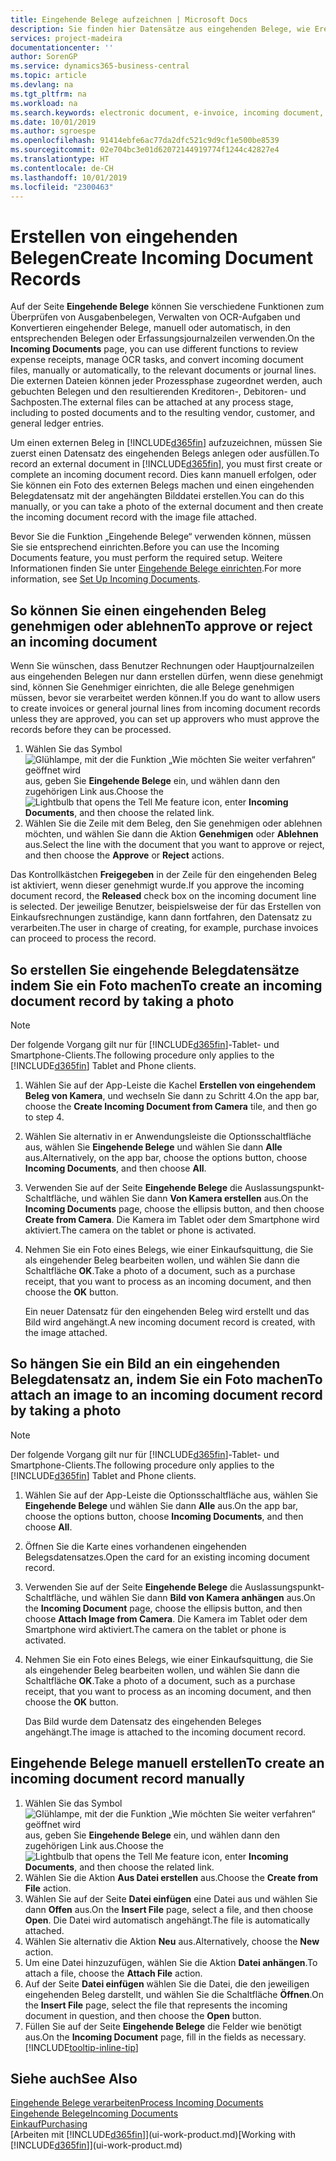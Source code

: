 ```yaml
---
title: Eingehende Belege aufzeichnen | Microsoft Docs
description: Sie finden hier Datensätze aus eingehenden Belege, wie Erechnungen erstellen und verwalten OCRaufgaben, elektronische Geschäftsverkehr und Belegaustausch.
services: project-madeira
documentationcenter: ''
author: SorenGP
ms.service: dynamics365-business-central
ms.topic: article
ms.devlang: na
ms.tgt_pltfrm: na
ms.workload: na
ms.search.keywords: electronic document, e-invoice, incoming document, OCR, ecommerce, document exchange, import invoice
ms.date: 10/01/2019
ms.author: sgroespe
ms.openlocfilehash: 91414ebfe6ac77da2dfc521c9d9cf1e500be8539
ms.sourcegitcommit: 02e704bc3e01d62072144919774f1244c42827e4
ms.translationtype: HT
ms.contentlocale: de-CH
ms.lasthandoff: 10/01/2019
ms.locfileid: "2300463"
---
```

# <a name="create-incoming-document-records"></a><span data-ttu-id="7c2dd-103">Erstellen von eingehenden Belegen</span><span class="sxs-lookup"><span data-stu-id="7c2dd-103">Create Incoming Document Records</span></span>
<span data-ttu-id="7c2dd-104">Auf der Seite **Eingehende Belege** können Sie verschiedene Funktionen zum Überprüfen von Ausgabenbelegen, Verwalten von OCR-Aufgaben und Konvertieren eingehender Belege, manuell oder automatisch, in den entsprechenden Belegen oder Erfassungsjournalzeilen verwenden.</span><span class="sxs-lookup"><span data-stu-id="7c2dd-104">On the **Incoming Documents** page, you can use different functions to review expense receipts, manage OCR tasks, and convert incoming document files, manually or automatically, to the relevant documents or journal lines.</span></span> <span data-ttu-id="7c2dd-105">Die externen Dateien können jeder Prozessphase zugeordnet werden, auch gebuchten Belegen und den resultierenden Kreditoren-, Debitoren- und Sachposten.</span><span class="sxs-lookup"><span data-stu-id="7c2dd-105">The external files can be attached at any process stage, including to posted documents and to the resulting vendor, customer, and general ledger entries.</span></span>

<span data-ttu-id="7c2dd-106">Um einen externen Beleg in [!INCLUDE[d365fin](includes/d365fin_md.md)] aufzuzeichnen, müssen Sie zuerst einen Datensatz des eingehenden Belegs anlegen oder ausfüllen.</span><span class="sxs-lookup"><span data-stu-id="7c2dd-106">To record an external document in [!INCLUDE[d365fin](includes/d365fin_md.md)], you must first create or complete an incoming document record.</span></span> <span data-ttu-id="7c2dd-107">Dies kann manuell erfolgen, oder Sie können ein Foto des externen Belegs machen und einen eingehenden Belegdatensatz mit der angehängten Bilddatei erstellen.</span><span class="sxs-lookup"><span data-stu-id="7c2dd-107">You can do this manually, or you can take a photo of the external document and then create the incoming document record with the image file attached.</span></span>

<span data-ttu-id="7c2dd-108">Bevor Sie die Funktion „Eingehende Belege“ verwenden können, müssen Sie sie entsprechend einrichten.</span><span class="sxs-lookup"><span data-stu-id="7c2dd-108">Before you can use the Incoming Documents feature, you must perform the required setup.</span></span> <span data-ttu-id="7c2dd-109">Weitere Informationen finden Sie unter [Eingehende Belege einrichten](across-how-setup-income-documents.md).</span><span class="sxs-lookup"><span data-stu-id="7c2dd-109">For more information, see [Set Up Incoming Documents](across-how-setup-income-documents.md).</span></span>

## <a name="to-approve-or-reject-an-incoming-document"></a><span data-ttu-id="7c2dd-110">So können Sie einen eingehenden Beleg genehmigen oder ablehnen</span><span class="sxs-lookup"><span data-stu-id="7c2dd-110">To approve or reject an incoming document</span></span>
<span data-ttu-id="7c2dd-111">Wenn Sie wünschen, dass Benutzer Rechnungen oder Hauptjournalzeilen aus eingehenden Belegen nur dann erstellen dürfen, wenn diese genehmigt sind, können Sie Genehmiger einrichten, die alle Belege genehmigen müssen, bevor sie verarbeitet werden können.</span><span class="sxs-lookup"><span data-stu-id="7c2dd-111">If you do want to allow users to create invoices or general journal lines from incoming document records unless they are approved, you can set up approvers who must approve the records before they can be processed.</span></span>

1. <span data-ttu-id="7c2dd-112">Wählen Sie das Symbol ![Glühlampe, mit der die Funktion „Wie möchten Sie weiter verfahren“ geöffnet wird](media/ui-search/search_small.png "Wie möchten Sie weiter verfahren?") aus, geben Sie **Eingehende Belege** ein, und wählen dann den zugehörigen Link aus.</span><span class="sxs-lookup"><span data-stu-id="7c2dd-112">Choose the ![Lightbulb that opens the Tell Me feature](media/ui-search/search_small.png "Tell me what you want to do") icon, enter **Incoming Documents**, and then choose the related link.</span></span>
2. <span data-ttu-id="7c2dd-113">Wählen Sie die Zeile mit dem Beleg, den Sie genehmigen oder ablehnen möchten, und wählen Sie dann die Aktion **Genehmigen** oder **Ablehnen** aus.</span><span class="sxs-lookup"><span data-stu-id="7c2dd-113">Select the line with the document that you want to approve or reject, and then choose the **Approve** or **Reject** actions.</span></span>

<span data-ttu-id="7c2dd-114">Das Kontrollkästchen **Freigegeben** in der Zeile für den eingehenden Beleg ist aktiviert, wenn dieser genehmigt wurde.</span><span class="sxs-lookup"><span data-stu-id="7c2dd-114">If you approve the incoming document record, the **Released** check box on the incoming document line is selected.</span></span> <span data-ttu-id="7c2dd-115">Der jeweilige Benutzer, beispielsweise der für das Erstellen von Einkaufsrechnungen zuständige, kann dann fortfahren, den Datensatz zu verarbeiten.</span><span class="sxs-lookup"><span data-stu-id="7c2dd-115">The user in charge of creating, for example, purchase invoices can proceed to process the record.</span></span>

## <a name="to-create-an-incoming-document-record-by-taking-a-photo"></a><span data-ttu-id="7c2dd-116">So erstellen Sie eingehende Belegdatensätze indem Sie ein Foto machen</span><span class="sxs-lookup"><span data-stu-id="7c2dd-116">To create an incoming document record by taking a photo</span></span>
> [!NOTE]  
>   <span data-ttu-id="7c2dd-117">Der folgende Vorgang gilt nur für [!INCLUDE[d365fin](includes/d365fin_md.md)]-Tablet- und Smartphone-Clients.</span><span class="sxs-lookup"><span data-stu-id="7c2dd-117">The following procedure only applies to the [!INCLUDE[d365fin](includes/d365fin_md.md)] Tablet and Phone clients.</span></span>

1. <span data-ttu-id="7c2dd-118">Wählen Sie auf der App-Leiste die Kachel **Erstellen von eingehendem Beleg von Kamera**, und wechseln Sie dann zu Schritt 4.</span><span class="sxs-lookup"><span data-stu-id="7c2dd-118">On the app bar, choose the **Create Incoming Document from Camera** tile, and then go to step 4.</span></span>
2. <span data-ttu-id="7c2dd-119">Wählen Sie alternativ in er Anwendungsleiste die Optionsschaltfläche aus, wählen Sie **Eingehende Belege** und wählen Sie dann **Alle** aus.</span><span class="sxs-lookup"><span data-stu-id="7c2dd-119">Alternatively, on the app bar, choose the options button, choose **Incoming Documents**, and then choose **All**.</span></span>
3. <span data-ttu-id="7c2dd-120">Verwenden Sie auf der Seite **Eingehende Belege** die Auslassungspunkt-Schaltfläche, und wählen Sie dann **Von Kamera erstellen** aus.</span><span class="sxs-lookup"><span data-stu-id="7c2dd-120">On the **Incoming Documents** page, choose the ellipsis button, and then choose **Create from Camera**.</span></span> <span data-ttu-id="7c2dd-121">Die Kamera im Tablet oder dem Smartphone wird aktiviert.</span><span class="sxs-lookup"><span data-stu-id="7c2dd-121">The camera on the tablet or phone is activated.</span></span>
4. <span data-ttu-id="7c2dd-122">Nehmen Sie ein Foto eines Belegs, wie einer Einkaufsquittung, die Sie als eingehender Beleg bearbeiten wollen, und wählen Sie dann die Schaltfläche **OK**.</span><span class="sxs-lookup"><span data-stu-id="7c2dd-122">Take a photo of a document, such as a purchase receipt, that you want to process as an incoming document, and then choose the **OK** button.</span></span>

    <span data-ttu-id="7c2dd-123">Ein neuer Datensatz für den eingehenden Beleg wird erstellt und das Bild wird angehängt.</span><span class="sxs-lookup"><span data-stu-id="7c2dd-123">A new incoming document record is created, with the image attached.</span></span>

## <a name="to-attach-an-image-to-an-incoming-document-record-by-taking-a-photo"></a><span data-ttu-id="7c2dd-124">So hängen Sie ein Bild an ein eingehenden Belegdatensatz an, indem Sie ein Foto machen</span><span class="sxs-lookup"><span data-stu-id="7c2dd-124">To attach an image to an incoming document record by taking a photo</span></span>
> [!NOTE]  
>   <span data-ttu-id="7c2dd-125">Der folgende Vorgang gilt nur für [!INCLUDE[d365fin](includes/d365fin_md.md)]-Tablet- und Smartphone-Clients.</span><span class="sxs-lookup"><span data-stu-id="7c2dd-125">The following procedure only applies to the [!INCLUDE[d365fin](includes/d365fin_md.md)] Tablet and Phone clients.</span></span>

1. <span data-ttu-id="7c2dd-126">Wählen Sie auf der App-Leiste die Optionsschaltfläche aus, wählen Sie **Eingehende Belege** und wählen Sie dann **Alle** aus.</span><span class="sxs-lookup"><span data-stu-id="7c2dd-126">On the app bar, choose the options button, choose **Incoming Documents**, and then choose **All**.</span></span>
2. <span data-ttu-id="7c2dd-127">Öffnen Sie die Karte eines vorhandenen eingehenden Belegsdatensatzes.</span><span class="sxs-lookup"><span data-stu-id="7c2dd-127">Open the card for an existing incoming document record.</span></span>
3. <span data-ttu-id="7c2dd-128">Verwenden Sie auf der Seite **Eingehende Belege** die Auslassungspunkt-Schaltfläche, und wählen Sie dann **Bild von Kamera anhängen** aus.</span><span class="sxs-lookup"><span data-stu-id="7c2dd-128">On the **Incoming Document** page, choose the ellipsis button, and then choose **Attach Image from Camera**.</span></span> <span data-ttu-id="7c2dd-129">Die Kamera im Tablet oder dem Smartphone wird aktiviert.</span><span class="sxs-lookup"><span data-stu-id="7c2dd-129">The camera on the tablet or phone is activated.</span></span>
4. <span data-ttu-id="7c2dd-130">Nehmen Sie ein Foto eines Belegs, wie einer Einkaufsquittung, die Sie als eingehender Beleg bearbeiten wollen, und wählen Sie dann die Schaltfläche **OK**.</span><span class="sxs-lookup"><span data-stu-id="7c2dd-130">Take a photo of a document, such as a purchase receipt, that you want to process as an incoming document, and then choose the **OK** button.</span></span>

    <span data-ttu-id="7c2dd-131">Das Bild wurde dem Datensatz des eingehenden Beleges angehängt.</span><span class="sxs-lookup"><span data-stu-id="7c2dd-131">The image is attached to the incoming document record.</span></span>

## <a name="to-create-an-incoming-document-record-manually"></a><span data-ttu-id="7c2dd-132">Eingehende Belege manuell erstellen</span><span class="sxs-lookup"><span data-stu-id="7c2dd-132">To create an incoming document record manually</span></span>
1. <span data-ttu-id="7c2dd-133">Wählen Sie das Symbol ![Glühlampe, mit der die Funktion „Wie möchten Sie weiter verfahren“ geöffnet wird](media/ui-search/search_small.png "Wie möchten Sie weiter verfahren?") aus, geben Sie **Eingehende Belege** ein, und wählen dann den zugehörigen Link aus.</span><span class="sxs-lookup"><span data-stu-id="7c2dd-133">Choose the ![Lightbulb that opens the Tell Me feature](media/ui-search/search_small.png "Tell me what you want to do") icon, enter **Incoming Documents**, and then choose the related link.</span></span>
2. <span data-ttu-id="7c2dd-134">Wählen Sie die Aktion **Aus Datei erstellen** aus.</span><span class="sxs-lookup"><span data-stu-id="7c2dd-134">Choose the **Create from File** action.</span></span>  
3. <span data-ttu-id="7c2dd-135">Wählen Sie auf der Seite **Datei einfügen** eine Datei aus und wählen Sie dann **Offen** aus.</span><span class="sxs-lookup"><span data-stu-id="7c2dd-135">On the **Insert File** page, select a file, and then choose **Open**.</span></span> <span data-ttu-id="7c2dd-136">Die Datei wird automatisch angehängt.</span><span class="sxs-lookup"><span data-stu-id="7c2dd-136">The file is automatically attached.</span></span>
4. <span data-ttu-id="7c2dd-137">Wählen Sie alternativ die Aktion **Neu** aus.</span><span class="sxs-lookup"><span data-stu-id="7c2dd-137">Alternatively, choose the **New** action.</span></span>
5. <span data-ttu-id="7c2dd-138">Um eine Datei hinzuzufügen, wählen Sie die Aktion **Datei anhängen**.</span><span class="sxs-lookup"><span data-stu-id="7c2dd-138">To attach a file, choose the **Attach File** action.</span></span>
6. <span data-ttu-id="7c2dd-139">Auf der Seite **Datei einfügen** wählen Sie die Datei, die den jeweiligen eingehenden Beleg darstellt, und wählen Sie die Schaltfläche **Öffnen**.</span><span class="sxs-lookup"><span data-stu-id="7c2dd-139">On the **Insert File** page, select the file that represents the incoming document in question, and then choose the **Open** button.</span></span>
7. <span data-ttu-id="7c2dd-140">Füllen Sie auf der Seite **Eingehende Belege** die Felder wie benötigt aus.</span><span class="sxs-lookup"><span data-stu-id="7c2dd-140">On the **Incoming Document** page, fill in the fields as necessary.</span></span> [!INCLUDE[tooltip-inline-tip](includes/tooltip-inline-tip_md.md)]

## <a name="see-also"></a><span data-ttu-id="7c2dd-141">Siehe auch</span><span class="sxs-lookup"><span data-stu-id="7c2dd-141">See Also</span></span>
[<span data-ttu-id="7c2dd-142">Eingehende Belege verarbeiten</span><span class="sxs-lookup"><span data-stu-id="7c2dd-142">Process Incoming Documents</span></span>](across-process-income-documents.md)  
[<span data-ttu-id="7c2dd-143">Eingehende Belege</span><span class="sxs-lookup"><span data-stu-id="7c2dd-143">Incoming Documents</span></span>](across-income-documents.md)  
[<span data-ttu-id="7c2dd-144">Einkauf</span><span class="sxs-lookup"><span data-stu-id="7c2dd-144">Purchasing</span></span>](purchasing-manage-purchasing.md)  
<span data-ttu-id="7c2dd-145">[Arbeiten mit [!INCLUDE[d365fin](includes/d365fin_md.md)]](ui-work-product.md)</span><span class="sxs-lookup"><span data-stu-id="7c2dd-145">[Working with [!INCLUDE[d365fin](includes/d365fin_md.md)]](ui-work-product.md)</span></span>
